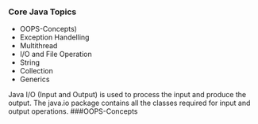### Core Java Topics
- OOPS-Concepts)
- Exception Handelling
- Multithread
- I/O and File Operation
- String
- Collection
- Generics

Java I/O (Input and Output) is used to process the input and produce the output. The java.io package contains all the classes required for input and output operations.
###OOPS-Concepts
